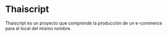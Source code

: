# Thaiscript
Thaiscript es un proyecto que comprende la producción de un e-commerce para el local del mismo nombre.
